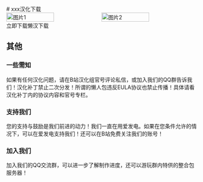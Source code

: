 <script setup>
import ButtonComponent from '../.vitepress/theme/components/ButtonComponent.vue';

</script># xxx汉化下载
<div style="display: flex">
  <img src="" style="width:50%" alt="图片1">
  <img src="" style="width:50%" alt="图片2">
</div>

<div style="display: flex;">
  <ButtonComponent link="">立即下载</ButtonComponent>
  <ButtonComponent buttonClass='button2' link="">懒汉下载</ButtonComponent>
</div>

## 其他
### 一些需知
如果有任何汉化问题，请在B站汉化组官号评论私信，或加入我们的QQ群告诉我们！汉化补丁禁止二次分发！所谓的懒人包违反EULA协议也禁止传播！具体请看汉化补丁内的协议内容和官号专栏。

### 支持我们
您的支持与鼓励是我们前进的动力！我们一直在用爱发电。如果在您条件允许的情况下，可以在爱发电支持我们！还可以在B站免费关注我们的账号！

### 加入我们
加入我们的QQ交流群，可以进一步了解制作进度，还可以游玩群内特供的整合包服务器！